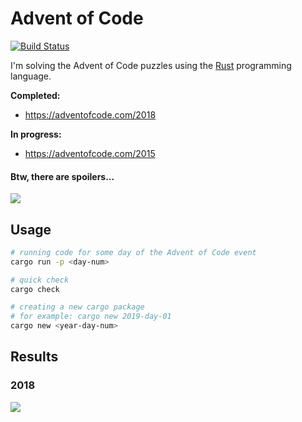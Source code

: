 # Advent of Code

[![Build Status](https://travis-ci.org/dashed/advent-of-code.svg?branch=master)](https://travis-ci.org/dashed/advent-of-code)

I'm solving the Advent of Code puzzles using the [Rust](https://www.rust-lang.org/) programming language.

**Completed:**

- https://adventofcode.com/2018

**In progress:**

- https://adventofcode.com/2015

#### Btw, there are spoilers...

![](https://media.giphy.com/media/3bznFj6OB5381BEjDu/giphy.gif)

## Usage

```sh
# running code for some day of the Advent of Code event
cargo run -p <day-num>

# quick check
cargo check

# creating a new cargo package
# for example: cargo new 2019-day-01
cargo new <year-day-num>
```


## Results

### 2018

![](/results/ascii_image_2018.gif)

